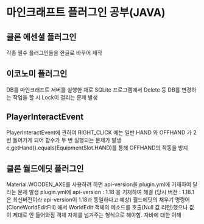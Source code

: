 마인크래프트 플러그인 공부(JAVA)
======================
## 클론 에센셜 플러그인
각종 필수 플러그인들을 한글로 바꾸어 제작

## 이코노미 플러그인
DB를 마인크래프트 서버를 실행한  채로 SQLite 프로그램에서 Delete 등 DB를 변경하는 작업을 할 시 Lock이 걸리는 문제 발생

## PlayerInteractEvent
PlayerInteractEvent에 관하여 RIGHT_CLICK 에는 일반 HAND 와 OFFHAND 가 2번 들어가게 되어 함수가 두 번 실행되는 문제가 발생
e.getHand().equals(EquipmentSlot.HAND)를 통해 OFFHAND의 작동을 방지


## 클론 월드에딧 플러그인
Material.WOODEN_AXE를 사용하려 하면 api-version을 plugin.yml에 기재하여 달라는 문제 발생
plugin.yml에 api-version : 1.18 을 기재하여 해결 (당시 버전 : 1.18.1은 최신버전이라 api-version이 1.18과 동일하다고 예상)
월드에딧의 채우기 명령어(CloneWorldEditFill) 에서 WorldEdit 객체의 메소드를 호출(Null 값 리턴)했으나 값이 제대로 안 들어와짐
객체 자체를 넘겨주는 형식으로 해야함. 자바에 대한 이해 
